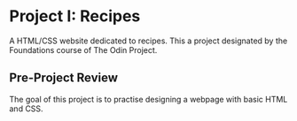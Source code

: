 <h1>Project I: Recipes</h1>
A HTML/CSS website dedicated to recipes. This a project designated by the Foundations course of The Odin Project. 
<h2>Pre-Project Review</h2>
The goal of this project is to practise designing a webpage with basic HTML and CSS. 